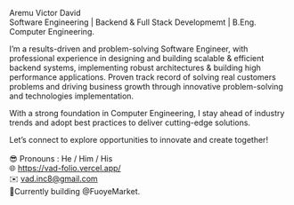 Aremu Victor David<br>
Software Engineering | Backend &
Full Stack Developmemt | B.Eng. Computer Engineering.

I’m a results-driven and problem-solving Software Engineer, with professional experience in designing and building scalable & efficient backend systems, implementing robust architectures & building high performance applications.
Proven track record of solving real customers problems and driving business growth through innovative problem-solving and technologies implementation.

With a strong foundation in Computer Engineering, I stay ahead of industry trends and adopt best practices to deliver cutting-edge solutions.

Let’s connect to explore opportunities to innovate and create together!<br><br>
😎 Pronouns :  He / Him / His<br>
🌐 https://vad-folio.vercel.app/ <br>
✉️ vad.inc8@gmail.com<br>
🚀Currently building @FuoyeMarket. <br><br>
